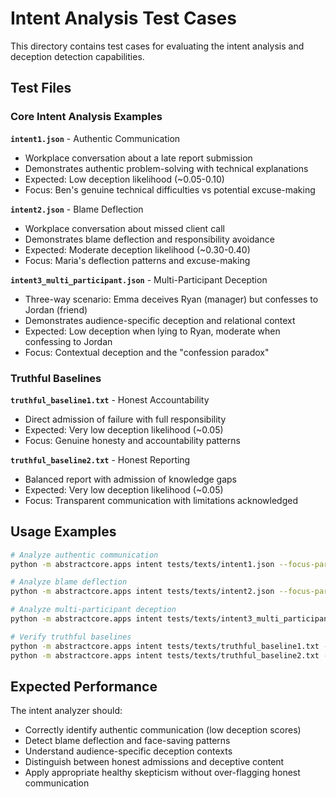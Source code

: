 # Intent Analysis Test Cases

This directory contains test cases for evaluating the intent analysis and deception detection capabilities.

## Test Files

### Core Intent Analysis Examples

**`intent1.json`** - Authentic Communication
- Workplace conversation about a late report submission
- Demonstrates authentic problem-solving with technical explanations
- Expected: Low deception likelihood (~0.05-0.10)
- Focus: Ben's genuine technical difficulties vs potential excuse-making

**`intent2.json`** - Blame Deflection
- Workplace conversation about missed client call
- Demonstrates blame deflection and responsibility avoidance
- Expected: Moderate deception likelihood (~0.30-0.40)
- Focus: Maria's deflection patterns and excuse-making

**`intent3_multi_participant.json`** - Multi-Participant Deception
- Three-way scenario: Emma deceives Ryan (manager) but confesses to Jordan (friend)
- Demonstrates audience-specific deception and relational context
- Expected: Low deception when lying to Ryan, moderate when confessing to Jordan
- Focus: Contextual deception and the "confession paradox"

### Truthful Baselines

**`truthful_baseline1.txt`** - Honest Accountability
- Direct admission of failure with full responsibility
- Expected: Very low deception likelihood (~0.05)
- Focus: Genuine honesty and accountability patterns

**`truthful_baseline2.txt`** - Honest Reporting
- Balanced report with admission of knowledge gaps
- Expected: Very low deception likelihood (~0.05)
- Focus: Transparent communication with limitations acknowledged

## Usage Examples

```bash
# Analyze authentic communication
python -m abstractcore.apps intent tests/texts/intent1.json --focus-participant user --format plain

# Analyze blame deflection
python -m abstractcore.apps intent tests/texts/intent2.json --focus-participant assistant --format plain

# Analyze multi-participant deception
python -m abstractcore.apps intent tests/texts/intent3_multi_participant.json --focus-participant emma --format plain

# Verify truthful baselines
python -m abstractcore.apps intent tests/texts/truthful_baseline1.txt --format plain
python -m abstractcore.apps intent tests/texts/truthful_baseline2.txt --format plain
```

## Expected Performance

The intent analyzer should:
- Correctly identify authentic communication (low deception scores)
- Detect blame deflection and face-saving patterns
- Understand audience-specific deception contexts
- Distinguish between honest admissions and deceptive content
- Apply appropriate healthy skepticism without over-flagging honest communication
